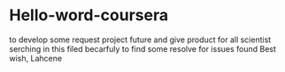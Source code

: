 # Hello-word-coursera
to develop some request project future and give product for all scientist serching in this filed becarfuly to find some resolve for issues found 
Best wish,
Lahcene
